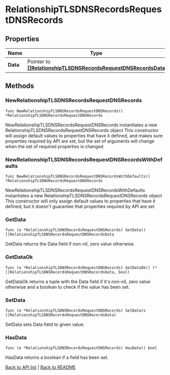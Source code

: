# RelationshipTLSDNSRecordsRequestDNSRecords

## Properties

Name | Type | Description | Notes
------------ | ------------- | ------------- | -------------
**Data** | Pointer to [**[]RelationshipTLSDNSRecordsRequestDNSRecordsData**](RelationshipTLSDNSRecordsRequestDNSRecordsData.md) |  | [optional] 

## Methods

### NewRelationshipTLSDNSRecordsRequestDNSRecords

`func NewRelationshipTLSDNSRecordsRequestDNSRecords() *RelationshipTLSDNSRecordsRequestDNSRecords`

NewRelationshipTLSDNSRecordsRequestDNSRecords instantiates a new RelationshipTLSDNSRecordsRequestDNSRecords object
This constructor will assign default values to properties that have it defined,
and makes sure properties required by API are set, but the set of arguments
will change when the set of required properties is changed

### NewRelationshipTLSDNSRecordsRequestDNSRecordsWithDefaults

`func NewRelationshipTLSDNSRecordsRequestDNSRecordsWithDefaults() *RelationshipTLSDNSRecordsRequestDNSRecords`

NewRelationshipTLSDNSRecordsRequestDNSRecordsWithDefaults instantiates a new RelationshipTLSDNSRecordsRequestDNSRecords object
This constructor will only assign default values to properties that have it defined,
but it doesn't guarantee that properties required by API are set

### GetData

`func (o *RelationshipTLSDNSRecordsRequestDNSRecords) GetData() []RelationshipTLSDNSRecordsRequestDNSRecordsData`

GetData returns the Data field if non-nil, zero value otherwise.

### GetDataOk

`func (o *RelationshipTLSDNSRecordsRequestDNSRecords) GetDataOk() (*[]RelationshipTLSDNSRecordsRequestDNSRecordsData, bool)`

GetDataOk returns a tuple with the Data field if it's non-nil, zero value otherwise
and a boolean to check if the value has been set.

### SetData

`func (o *RelationshipTLSDNSRecordsRequestDNSRecords) SetData(v []RelationshipTLSDNSRecordsRequestDNSRecordsData)`

SetData sets Data field to given value.

### HasData

`func (o *RelationshipTLSDNSRecordsRequestDNSRecords) HasData() bool`

HasData returns a boolean if a field has been set.


[Back to API list](../README.md#documentation-for-api-endpoints) | [Back to README](../README.md)
